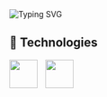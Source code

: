 <img src="https://readme-typing-svg.demolab.com?font=Lora&weight=700&size=22&duration=4000&pause=1000&color=B81808&width=435&lines=Ol%C3%A1+Meu+nome+%C3%A9+Adryan+Maikel!" alt="Typing SVG" />
<!--   [![Typing SVG](https://readme-typing-svg.demolab.com?font=Lora&weight=700&size=22&duration=4000&pause=1000&color=B81808&center=true&width=435&lines=Ol%C3%A1+Meu+nome+%C3%A9+Adryan+Maikel!)](https://git.io/typing-svg) -->

<!--
**AdryanMaikel/AdryanMaikel** is a ✨ _special_ ✨ repository because its `README.md` (this file) appears on your GitHub profile.
Here are some ideas to get you started:

- 🔭 I’m currently working on ...
- 🌱 I’m currently learning ...
- 👯 I’m looking to collaborate on ...
- 🤔 I’m looking for help with ...
- 💬 Ask me about ...
- 📫 How to reach me: ...
- 😄 Pronouns: ...
- ⚡ Fun fact: ...
-->

## 🔧 Technologies
<div style="display: inline">
  <img width="50" height="50" src="https://cdn.jsdelivr.net/gh/devicons/devicon/icons/ruby/ruby-original.svg"/>
  <img width="50" height="50" hspace="10" src="https://github.com/AdryanMaikel/AdryanMaikel/assets/118983199/32018263-24ee-4ea8-93a8-ae0fca554d52"/>
</div>

